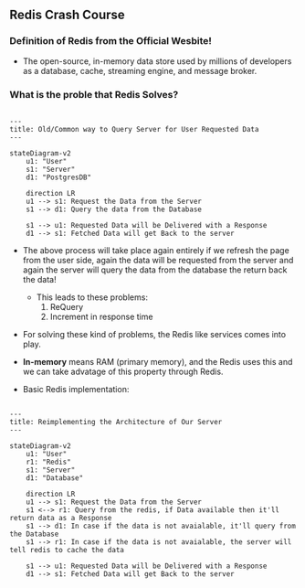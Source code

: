 ## Redis Crash Course

### Definition of Redis from the Official Wesbite!

- The open-source, in-memory data store used by millions of
developers as a database, cache, streaming engine, and message
broker.

### What is the proble that Redis Solves?

```mermaid

---
title: Old/Common way to Query Server for User Requested Data
---

stateDiagram-v2
    u1: "User"
    s1: "Server"
    d1: "PostgresDB"
    
    direction LR
    u1 --> s1: Request the Data from the Server
    s1 --> d1: Query the data from the Database

    s1 --> u1: Requested Data will be Delivered with a Response
    d1 --> s1: Fetched Data will get Back to the server
```

- The above process will take place again entirely if we refresh
the page from the user side, again the data will be requested 
from the server and again the server will query the data from 
the database the return back the data!
    - This leads to these problems:
        1. ReQuery
        2. Increment in response time

- For solving these kind of problems, the Redis like services
comes into play.

- **In-memory** means RAM (primary memory), and the Redis uses
this and we can take advatage of this property through Redis.

- Basic Redis implementation:

```mermaid

---
title: Reimplementing the Architecture of Our Server
---

stateDiagram-v2
    u1: "User"
    r1: "Redis"
    s1: "Server"
    d1: "Database"

    direction LR
    u1 --> s1: Request the Data from the Server
    s1 <--> r1: Query from the redis, if Data available then it'll return data as a Response
    s1 --> d1: In case if the data is not avaialable, it'll query from the Database
    s1 --> r1: In case if the data is not avaialable, the server will tell redis to cache the data

    s1 --> u1: Requested Data will be Delivered with a Response
    d1 --> s1: Fetched Data will get Back to the server
    

```
